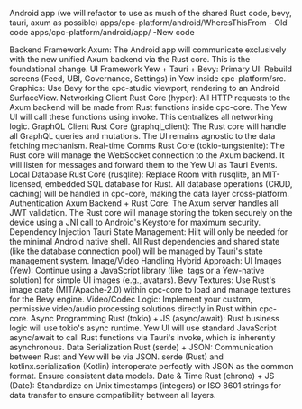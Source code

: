 Android app (we will refactor to use as much of the shared Rust code, bevy, tauri, axum as possible)
apps/cpc-platform/android/WheresThisFrom - Old code
apps/cpc-platform/android/app/ -New code

Backend Framework
	Axum: The Android app will communicate exclusively with the new unified Axum backend via the Rust core. This is the foundational change.
UI Framework
	Yew + Tauri + Bevy:  Primary UI: Rebuild screens (Feed, UBI, Governance, Settings) in Yew inside cpc-platform/src.  Graphics: Use Bevy for the cpc-studio viewport, rendering to an Android SurfaceView.
Networking Client
	Rust Core (hyper): All HTTP requests to the Axum backend will be made from Rust functions inside cpc-core. The Yew UI will call these functions using invoke. This centralizes all networking logic.
GraphQL Client
		Rust Core (graphql_client): The Rust core will handle all GraphQL queries and mutations. The UI remains agnostic to the data fetching mechanism.
Real-time Comms	
Rust Core (tokio-tungstenite): The Rust core will manage the WebSocket connection to the Axum backend. It will listen for messages and forward them to the Yew UI as Tauri Events.
Local Database
Rust Core (rusqlite): Replace Room with rusqlite, an MIT-licensed, embedded SQL database for Rust. All database operations (CRUD, caching) will be handled in cpc-core, making the data layer cross-platform.
Authentication
	Axum Backend + Rust Core: The Axum server handles all JWT validation. The Rust core will manage storing the token securely on the device using a JNI call to Android's Keystore for maximum security.
Dependency Injection
	Tauri State Management: Hilt will only be needed for the minimal Android native shell. All Rust dependencies and shared state (like the database connection pool) will be managed by Tauri's state management system.
Image/Video Handling
		Hybrid Approach:  UI Images (Yew): Continue using a JavaScript library (like <img> tags or a Yew-native solution) for simple UI images (e.g., avatars). Bevy Textures: Use Rust's image crate (MIT/Apache-2.0) within cpc-core to load and manage textures for the Bevy engine.  Video/Codec Logic: Implement your custom, permissive video/audio processing solutions directly in Rust within cpc-core.
Async Programming
	Rust (tokio) + JS (async/await): Rust business logic will use tokio's async runtime. Yew UI will use standard JavaScript async/await to call Rust functions via Tauri's invoke, which is inherently asynchronous.
Data Serialization
	Rust (serde) + JSON: Communication between Rust and Yew will be via JSON. serde (Rust) and kotlinx.serialization (Kotlin) interoperate perfectly with JSON as the common format. Ensure consistent data models.
Date & Time
	Rust (chrono) + JS (Date): Standardize on Unix timestamps (integers) or ISO 8601 strings for data transfer to ensure compatibility between all layers.
